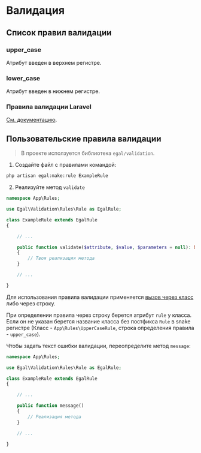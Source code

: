 # Валидация

## Список правил валидации

### upper_case

Атрибут введен в верхнем регистре.

### lower_case

Атрибут введен в нижнем регистре.

### Правила валидации Laravel

[Cм. документацию](https://laravel.com/docs/master/validation).


## Пользовательские правила валидации

> В проекте исползуется библиотека `egal/validation`.

1. Создайте файл с правилами командой:

```bash
php artisan egal:make:rule ExampleRule
```

2. Реализуйте метод `validate`

```php
namespace App\Rules;

use Egal\Validation\Rules\Rule as EgalRule;

class ExampleRule extends EgalRule
{

    // ...

    public function validate($attribute, $value, $parameters = null): bool
    {
        // Твоя реализация метода
    }

    // ...

}
```

Для использования правила валидации применяется
[вызов через класс](https://laravel.com/docs/master/validation#using-rule-objects)
либо через строку.

При определении правила через строку берется атрибут `rule` у класса.
Если он не указан берется название класса без постфикса `Rule` в
snake регистре (Класс - `App\Rules\UpperCaseRule`, строка определения
правила - `upper_case`).

Чтобы задать текст ошибки валидации, переопределите метод `message`:

```php
namespace App\Rules;

use Egal\Validation\Rules\Rule as EgalRule;

class ExampleRule extends EgalRule
{

    // ...

    public function message()
    {
        // Реализация метода
    }

    // ...

}
```

